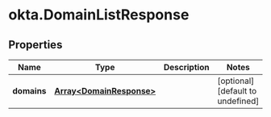 # okta.DomainListResponse

## Properties

Name | Type | Description | Notes
------------ | ------------- | ------------- | -------------
**domains** | [**Array&lt;DomainResponse&gt;**](DomainResponse.md) |  | [optional] [default to undefined]

